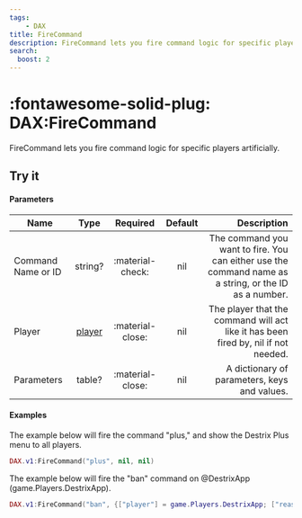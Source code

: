 ```yaml
---
tags:
    - DAX
title: FireCommand
description: FireCommand lets you fire command logic for specific players artificially.
search:
  boost: 2
---
```


# <p style="color: var(--md-default-fg-color); display: inline;">:fontawesome-solid-plug: DAX</p>:FireCommand

FireCommand lets you fire command logic for specific players artificially.

## Try it
#### Parameters
| Name               |   Type  |     Required     | Default |                                                                                           Description |
|--------------------|:-------:|:----------------:|:-------:|------------------------------------------------------------------------------------------------------:|
| Command Name or ID | string? | :material-check: | nil     | The command you want to fire. You can either use the command name as a string, or the ID as a number. |
| Player             | [player](../../../../Commands/parameters.md#player)  | :material-close: | nil     | The player that the command will act like it has been fired by, nil if not needed.                                                           |
| Parameters         | table?  | :material-close: | nil     | A dictionary of parameters, keys and values.                                                          |

#### Examples

The example below will fire the command "plus," and show the Destrix Plus menu to all players.

``` lua
DAX.v1:FireCommand("plus", nil, nil)
```

The example below will fire the "ban" command on @DestrixApp (game.Players.DestrixApp).

``` lua
DAX.v1:FireCommand("ban", {["player"] = game.Players.DestrixApp; ["reason"] = "Example.", ["time"] = 3600})
```